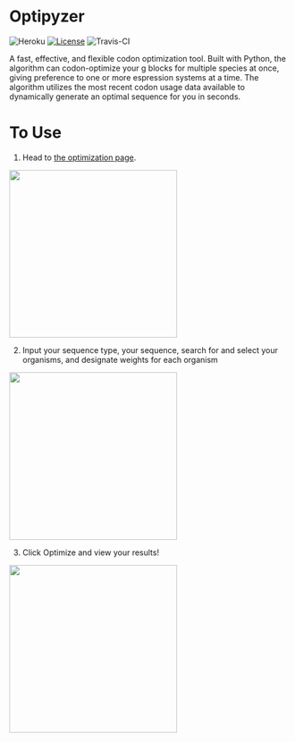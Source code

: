 # Optipyzer
![Heroku](http://heroku-badge.herokuapp.com/?app=optipyzer&style=flat&svg=1)
[![License](https://img.shields.io/badge/License-Apache%202.0-blue.svg)](https://opensource.org/licenses/Apache-2.0)
![Travis-CI](https://travis-ci.org/NLeRoy917/optipyzer.com.svg?branch=master)

A fast, effective, and flexible codon optimization tool. Built with Python, the algorithm can codon-optimize your g blocks for multiple species at once, giving preference to one or more espression systems at a time. The algorithm utilizes the most recent codon usage data available to dynamically generate an optimal sequence for you in seconds.

# To Use
1. Head to [the optimization page](https://optipyzer.herokuapp.com/optimize).

<img src="https://github.com/NLeRoy917/optipyzer.com/blob/master/static/imgs/step1.png" width=300>

2. Input your sequence type, your sequence, search for and select your organisms, and designate weights for each organism

<img src="https://github.com/NLeRoy917/optipyzer.com/blob/master/static/imgs/step2.png" width=300>

3. Click Optimize and view your results!

<img src="https://github.com/NLeRoy917/optipyzer.com/blob/master/static/imgs/step3.png" width=300>

